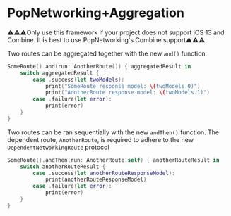 # PopNetworking+Aggregation

⚠️⚠️⚠️Only use this framework if your project does not support iOS 13 and Combine. It is best to use PopNetworking's Combine support⚠️⚠️⚠️

Two routes can be aggregated together with the new `and()` function.

```swift
SomeRoute().and(run: AnotherRoute()) { aggregatedResult in
    switch aggregatedResult {
        case .success(let twoModels):
            print("SomeRoute response model: \(twoModels.0)")
            print("AnotherRoute response model: \(twoModels.1)")
        case .failure(let error):
            print(error)
    }
}
```

Two routes can be ran sequentially with the new `andThen()` function. The dependent route, `AnotherRoute`, is required to adhere to the new `DependentNetworkingRoute` protocol

```swift
SomeRoute().andThen(run: AnotherRoute.self) { anotherRouteResult in
    switch anotherRouteResult {
        case .success(let anotherRouteResponseModel):
            print(anotherRouteResponseModel)
        case .failure(let error):
            print(error)
    }
}
```
